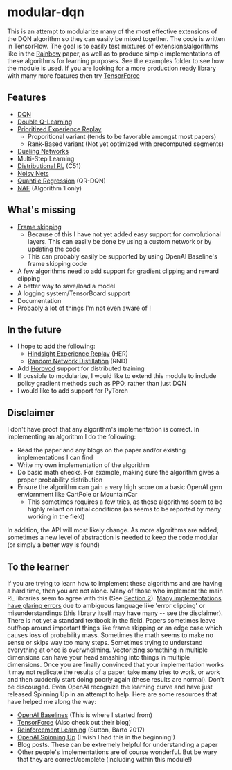 # modular-dqn
This is an attempt to modularize many of the most effective extensions of the DQN algorithm so they can easily be mixed together.  The code is written in TensorFlow.  The goal is to easily test mixtures of extensions/algorithms like in the [Rainbow](https://arxiv.org/pdf/1710.02298.pdf) paper, as well as to produce simple implementations of these algorithms for learning purposes.  See the examples folder to see how the module is used.  If you are looking for a more production ready library with many more features then try [TensorForce](https://github.com/reinforceio/tensorforce)

## Features
- [DQN](https://web.stanford.edu/class/psych209/Readings/MnihEtAlHassibis15NatureControlDeepRL.pdf)
- [Double Q-Learning](https://arxiv.org/pdf/1509.06461.pdf)
- [Prioritized Experience Replay](https://arxiv.org/pdf/1511.05952.pdf)
  - Proporitional variant (tends to be favorable amongst most papers)
  - Rank-Based variant (Not yet optimized with precomputed segments)
- [Dueling Networks](https://arxiv.org/pdf/1511.06581.pdf)
- Multi-Step Learning
- [Distributional RL](https://arxiv.org/pdf/1707.06887.pdf) (C51)
- [Noisy Nets](https://arxiv.org/pdf/1706.10295.pdf)
- [Quantile Regression](https://arxiv.org/pdf/1710.10044.pdf) (QR-DQN)
- [NAF](https://arxiv.org/pdf/1603.00748.pdf) (Algorithm 1 only)

## What's missing
- [Frame skipping](https://danieltakeshi.github.io/2016/11/25/frame-skipping-and-preprocessing-for-deep-q-networks-on-atari-2600-games/)
  - Because of this I have not yet added easy support for convolutional layers.  This can easily be done by using a custom network or by updating the code
  - This can probably easily be supported by using OpenAI Baseline's frame skipping code
- A few algorithms need to add support for gradient clipping and reward clipping
- A better way to save/load a model
- A logging system/TensorBoard support
- Documentation
- Probably a lot of things I'm not even aware of !

## In the future
- I hope to add the following:
  - [Hindsight Experience Replay](https://arxiv.org/pdf/1707.01495.pdf) (HER)
  - [Random Network Distillation](https://arxiv.org/pdf/1810.12894.pdf) (RND)
- Add [Horovod](https://github.com/uber/horovod) support for distributed training
- If possible to modularize, I would like to extend this module to include policy gradient methods such as PPO, rather than just DQN  
- I would like to add support for PyTorch

## Disclaimer
I don't have proof that any algorithm's implementation is correct.  In implementing an algorithm I do the following:
- Read the paper and any blogs on the paper and/or existing implementations I can find
- Write my own implementation of the algorithm
- Do basic math checks.  For example, making sure the algorithm gives a proper probability distribution
- Ensure the algorithm can gain a very high score on a basic OpenAI gym enviornment like CartPole or MountainCar
  - This sometimes requires a few tries, as these algorithms seem to be highly reliant on initial conditions (as seems to be reported by many working in the field)

In addition, the API will most likely change.  As more algorithms are added, sometimes a new level of abstraction is needed to keep the code modular (or simply a better way is found)

## To the learner
If you are trying to learn how to implement these algorithms and are having a hard time, then you are not alone.  Many of those who implement the main RL libraries seem to agree with this (See [Section 2](https://github.com/reinforceio/tensorforce/blob/master/FAQ.md)).  [Many implementations have glaring errors](https://github.com/devsisters/DQN-tensorflow/issues/16) due to ambiguous language like 'error clipping' or misunderstandings (this library itself may have many -- see the disclaimer).  There is not yet a standard textbook in the field.  Papers sometimes leave out/hop around important things like frame skipping or an edge case which causes loss of probability mass.  Sometimes the math seems to make no sense or skips way too many steps.  Sometimes trying to understand everything at once is overwhelming. Vectorizing something in multiple dimensions can have your head smashing into things in multiple dimensions.   Once you are finally convinced that your implementation works it may not replicate the results of a paper, take many tries to work, or work and then suddenly start doing poorly again (these results are normal).  Don't be discourged.  Even OpenAI recognize the learning curve and have just released Spinning Up in an attempt to help.  Here are some resources that have helped me along the way:
- [OpenAI Baselines](https://github.com/openai/baselines) (This is where I started from)
- [TensorForce](https://github.com/reinforceio/tensorforce) (Also check out their blog)
- [Reinforcement Learning](http://incompleteideas.net/book/bookdraft2017nov5.pdf) (Sutton, Barto 2017)
- [OpenAI Spinning Up](https://spinningup.openai.com) (I wish I had this in the beginning!)
- Blog posts.  These can be extremely helpful for understanding a paper
- Other people's implementations are of course wonderful.  But be wary that they are correct/complete (including within this module!)
